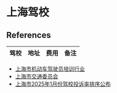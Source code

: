 # 上海驾校

## References

| 驾校 | 地址 | 费用 | 备注 |
| ---- | ---- | ---- | ---- |


- [上海市机动车驾驶员培训行业](http://www.shjpxh.org.cn)
- [上海市交通委员会](https://jtw.sh.gov.cn/)
- [上海市2025年1月份驾校投诉率排序公布](http://sh.people.com.cn/n2/2025/0218/c134768-41139573.html)
